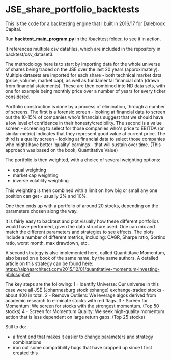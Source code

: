 # JSE_share_portfolio_backtests
This is the code for a backtesting engine that I built in 2016/17 for Dalebrook Capital.

Run **backtest_main_program.py** in the /backtest folder, to see it in action.

It references multiple csv datafiles, which are included in the repository in backtest/csv_dataset3.

The methodology here is to start by importing data for the whole universe of shares being traded on the JSE over the last 20 years (approximately).
Multiple datasets are imported for each share - both technical market data (price, volume, market cap), as well as fundamental financial data (drawn from financial statements).
These are then combined into ND data sets, with one for example being monthly price over a number of years for every ticker considered.

Portfolio construction is done by a process of elimination, through a number of screens.
The first is a forensic screen - looking at financial data to screen out the 10-15% of companies who's financials suggest that we should have a low level of confidence in their honesty/credibility.
The second is a value screen - screening to select for those companies who's price to EBITDA (or similar metric) indicates that they represent good value at current price.
The third is a quality screen - looking at financial data to select those companies who might have better 'quality' earnings - that will sustain over time.
(This approach was based on the book, Quantitative Value)

The portfolio is then weighted, with a choice of several weighting options:
- equal weighting
- market cap weighting
- inverse volatility weighting

This weighting is then combined with a limit on how big or small any one position can get - usually 2% and 10%.

One then ends up with a portfolio of around 20 stocks, depending on the parameters chosen along the way.

It is fairly easy to backtest and plot visually how these different portfolios would have performed, given the data structure used. One can mix and match the different parameters and strategies to see effects.
The plots include a number of different metrics, including: CAGR, Sharpe ratio, Sortino ratio, worst month, max drawdown, etc.

A second strategy is also implemented here, called Quantititave Momentum, also based on a book of the same name, by the same authors. A detailed article on this strategy can be found here: https://alphaarchitect.com/2015/12/01/quantitative-momentum-investing-philosophy/

The key steps are the following: 
1 - Identify Universe: Our universe in this case were all JSE (Johannesburg stock exhange) exchange-traded stocks - about 400 in total.
2 - Remove Outliers: We leverage algos derived from academic research to eliminate stocks with red flags.
3 - Screen for Momentum: We screen for stocks with the strongest momentum. (Top 50 stocks)
4 - Screen for Momentum Quality: We seek high-quality momentum action that is less dependent on large return gaps. (Top 25 stocks)

Still to do:
- a front end that makes it easier to change parameters and strategy combinations
- iron out some compatibility bugs that have cropped up since I first created this
